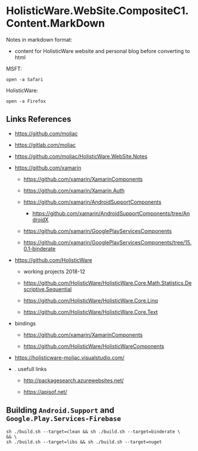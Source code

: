 # HolisticWare.WebSite.CompositeC1.Content.MarkDown

Notes in markdown format:

*   content for HolisticWare website and personal blog before converting to html


MSFT:

```
open -a Safari
```

HolisticWare:

```
open -a Firefox
```

## Links References


*   https://github.com/moljac

*   https://gitlab.com/moljac

*   https://github.com/moljac/HolisticWare.WebSite.Notes

*   https://github.com/xamarin

    *   https://github.com/xamarin/XamarinComponents

    *	https://github.com/xamarin/Xamarin.Auth

    *   https://github.com/xamarin/AndroidSupportComponents

        *    https://github.com/xamarin/AndroidSupportComponents/tree/AndroidX

    *   https://github.com/xamarin/GooglePlayServicesComponents

	*    https://github.com/xamarin/GooglePlayServicesComponents/tree/15.0.1-binderate

*   https://github.com/HolisticWare

    *   working projects 2018-12

	*   https://github.com/HolisticWare/HolisticWare.Core.Math.Statistics.Descriptive.Sequential

	*   https://github.com/HolisticWare/HolisticWare.Core.Linq

	*   https://github.com/HolisticWare/HolisticWare.Core.Text
	
*   bindings

    *   https://github.com/xamarin/XamarinComponents
    
    *   https://github.com/HolisticWare/HolisticWareComponents
    
    

*    https://holisticware-moljac.visualstudio.com/

* .  usefull links

    *   http://packagesearch.azurewebsites.net/
    
    *   https://apisof.net/
    
    
 ## Building `Android.Support` and `Google.Play.Services-Firebase`

```
sh ./build.sh --target=clean && sh ./build.sh --target=binderate \
&& \
sh ./build.sh --target=libs && sh ./build.sh --target=nuget
```
